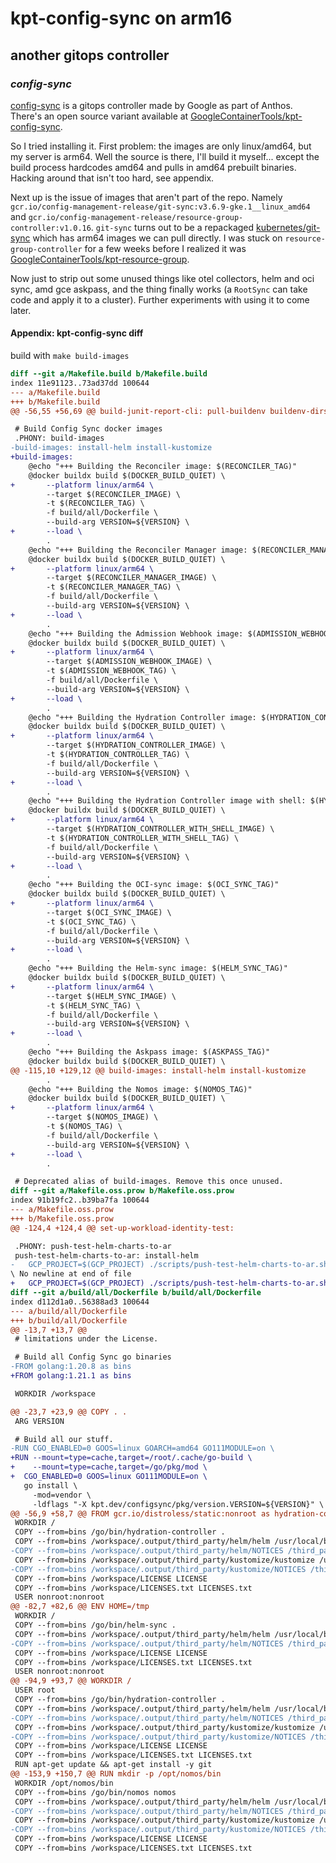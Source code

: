 # kpt-config-sync on arm16

## another gitops controller

### _config-sync_

[config-sync](https://cloud.google.com/anthos-config-management/docs/config-sync-overview)
is a gitops controller made by Google as part of Anthos.
There's an open source variant available at
[GoogleContainerTools/kpt-config-sync](https://github.com/GoogleContainerTools/kpt-config-sync).

So I tried installing it.
First problem: the images are only linux/amd64,
but my server is arm64.
Well the source is there,
I'll build it myself... except the build process hardcodes amd64
and pulls in amd64 prebuilt binaries.
Hacking around that isn't too hard, see appendix.

Next up is the issue of images that aren't part of the repo.
Namely `gcr.io/config-management-release/git-sync:v3.6.9-gke.1__linux_amd64`
and `gcr.io/config-management-release/resource-group-controller:v1.0.16`.
`git-sync` turns out to be a repackaged [kubernetes/git-sync](https://github.com/kubernetes/git-sync)
which has arm64 images we can pull directly.
I was stuck on `resource-group-controller` for a few weeks before I realized it was
[GoogleContainerTools/kpt-resource-group](https://github.com/GoogleContainerTools/kpt-resource-group).

Now just to strip out some unused things like
otel collectors, helm and oci sync, amd gce askpass,
and the thing finally works
(a `RootSync` can take code and apply it to a cluster).
Further experiments with using it to come later.

#### Appendix: kpt-config-sync diff

build with `make build-images`

```diff
diff --git a/Makefile.build b/Makefile.build
index 11e91123..73ad37dd 100644
--- a/Makefile.build
+++ b/Makefile.build
@@ -56,55 +56,69 @@ build-junit-report-cli: pull-buildenv buildenv-dirs

 # Build Config Sync docker images
 .PHONY: build-images
-build-images: install-helm install-kustomize
+build-images:
 	@echo "+++ Building the Reconciler image: $(RECONCILER_TAG)"
 	@docker buildx build $(DOCKER_BUILD_QUIET) \
+		--platform linux/arm64 \
 		--target $(RECONCILER_IMAGE) \
 		-t $(RECONCILER_TAG) \
 		-f build/all/Dockerfile \
 		--build-arg VERSION=${VERSION} \
+		--load \
 		.
 	@echo "+++ Building the Reconciler Manager image: $(RECONCILER_MANAGER_TAG)"
 	@docker buildx build $(DOCKER_BUILD_QUIET) \
+		--platform linux/arm64 \
 		--target $(RECONCILER_MANAGER_IMAGE) \
 		-t $(RECONCILER_MANAGER_TAG) \
 		-f build/all/Dockerfile \
 		--build-arg VERSION=${VERSION} \
+		--load \
 		.
 	@echo "+++ Building the Admission Webhook image: $(ADMISSION_WEBHOOK_TAG)"
 	@docker buildx build $(DOCKER_BUILD_QUIET) \
+		--platform linux/arm64 \
 		--target $(ADMISSION_WEBHOOK_IMAGE) \
 		-t $(ADMISSION_WEBHOOK_TAG) \
 		-f build/all/Dockerfile \
 		--build-arg VERSION=${VERSION} \
+		--load \
 		.
 	@echo "+++ Building the Hydration Controller image: $(HYDRATION_CONTROLLER_TAG)"
 	@docker buildx build $(DOCKER_BUILD_QUIET) \
+		--platform linux/arm64 \
 		--target $(HYDRATION_CONTROLLER_IMAGE) \
 		-t $(HYDRATION_CONTROLLER_TAG) \
 		-f build/all/Dockerfile \
 		--build-arg VERSION=${VERSION} \
+		--load \
 		.
 	@echo "+++ Building the Hydration Controller image with shell: $(HYDRATION_CONTROLLER_WITH_SHELL_TAG)"
 	@docker buildx build $(DOCKER_BUILD_QUIET) \
+		--platform linux/arm64 \
 		--target $(HYDRATION_CONTROLLER_WITH_SHELL_IMAGE) \
 		-t $(HYDRATION_CONTROLLER_WITH_SHELL_TAG) \
 		-f build/all/Dockerfile \
 		--build-arg VERSION=${VERSION} \
+		--load \
 		.
 	@echo "+++ Building the OCI-sync image: $(OCI_SYNC_TAG)"
 	@docker buildx build $(DOCKER_BUILD_QUIET) \
+		--platform linux/arm64 \
 		--target $(OCI_SYNC_IMAGE) \
 		-t $(OCI_SYNC_TAG) \
 		-f build/all/Dockerfile \
 		--build-arg VERSION=${VERSION} \
+		--load \
 		.
 	@echo "+++ Building the Helm-sync image: $(HELM_SYNC_TAG)"
 	@docker buildx build $(DOCKER_BUILD_QUIET) \
+		--platform linux/arm64 \
 		--target $(HELM_SYNC_IMAGE) \
 		-t $(HELM_SYNC_TAG) \
 		-f build/all/Dockerfile \
 		--build-arg VERSION=${VERSION} \
+		--load \
 		.
 	@echo "+++ Building the Askpass image: $(ASKPASS_TAG)"
 	@docker buildx build $(DOCKER_BUILD_QUIET) \
@@ -115,10 +129,12 @@ build-images: install-helm install-kustomize
 		.
 	@echo "+++ Building the Nomos image: $(NOMOS_TAG)"
 	@docker buildx build $(DOCKER_BUILD_QUIET) \
+		--platform linux/arm64 \
 		--target $(NOMOS_IMAGE) \
 		-t $(NOMOS_TAG) \
 		-f build/all/Dockerfile \
 		--build-arg VERSION=${VERSION} \
+		--load \
 		.

 # Deprecated alias of build-images. Remove this once unused.
diff --git a/Makefile.oss.prow b/Makefile.oss.prow
index 91b19fc2..b39ba7fa 100644
--- a/Makefile.oss.prow
+++ b/Makefile.oss.prow
@@ -124,4 +124,4 @@ set-up-workload-identity-test:

 .PHONY: push-test-helm-charts-to-ar
 push-test-helm-charts-to-ar: install-helm
-	GCP_PROJECT=$(GCP_PROJECT) ./scripts/push-test-helm-charts-to-ar.sh
\ No newline at end of file
+	GCP_PROJECT=$(GCP_PROJECT) ./scripts/push-test-helm-charts-to-ar.sh
diff --git a/build/all/Dockerfile b/build/all/Dockerfile
index d112d1a0..56388ad3 100644
--- a/build/all/Dockerfile
+++ b/build/all/Dockerfile
@@ -13,7 +13,7 @@
 # limitations under the License.

 # Build all Config Sync go binaries
-FROM golang:1.20.8 as bins
+FROM golang:1.21.1 as bins

 WORKDIR /workspace

@@ -23,7 +23,9 @@ COPY . .
 ARG VERSION

 # Build all our stuff.
-RUN CGO_ENABLED=0 GOOS=linux GOARCH=amd64 GO111MODULE=on \
+RUN --mount=type=cache,target=/root/.cache/go-build \
+    --mount=type=cache,target=/go/pkg/mod \
+  CGO_ENABLED=0 GOOS=linux GO111MODULE=on \
   go install \
     -mod=vendor \
     -ldflags "-X kpt.dev/configsync/pkg/version.VERSION=${VERSION}" \
@@ -56,9 +58,7 @@ FROM gcr.io/distroless/static:nonroot as hydration-controller
 WORKDIR /
 COPY --from=bins /go/bin/hydration-controller .
 COPY --from=bins /workspace/.output/third_party/helm/helm /usr/local/bin/helm
-COPY --from=bins /workspace/.output/third_party/helm/NOTICES /third_party/helm/NOTICES
 COPY --from=bins /workspace/.output/third_party/kustomize/kustomize /usr/local/bin/kustomize
-COPY --from=bins /workspace/.output/third_party/kustomize/NOTICES /third_party/kustomize/NOTICES
 COPY --from=bins /workspace/LICENSE LICENSE
 COPY --from=bins /workspace/LICENSES.txt LICENSES.txt
 USER nonroot:nonroot
@@ -82,7 +82,6 @@ ENV HOME=/tmp
 WORKDIR /
 COPY --from=bins /go/bin/helm-sync .
 COPY --from=bins /workspace/.output/third_party/helm/helm /usr/local/bin/helm
-COPY --from=bins /workspace/.output/third_party/helm/NOTICES /third_party/helm/NOTICES
 COPY --from=bins /workspace/LICENSE LICENSE
 COPY --from=bins /workspace/LICENSES.txt LICENSES.txt
 USER nonroot:nonroot
@@ -94,9 +93,7 @@ WORKDIR /
 USER root
 COPY --from=bins /go/bin/hydration-controller .
 COPY --from=bins /workspace/.output/third_party/helm/helm /usr/local/bin/helm
-COPY --from=bins /workspace/.output/third_party/helm/NOTICES /third_party/helm/NOTICES
 COPY --from=bins /workspace/.output/third_party/kustomize/kustomize /usr/local/bin/kustomize
-COPY --from=bins /workspace/.output/third_party/kustomize/NOTICES /third_party/kustomize/NOTICES
 COPY --from=bins /workspace/LICENSE LICENSE
 COPY --from=bins /workspace/LICENSES.txt LICENSES.txt
 RUN apt-get update && apt-get install -y git
@@ -153,9 +150,7 @@ RUN mkdir -p /opt/nomos/bin
 WORKDIR /opt/nomos/bin
 COPY --from=bins /go/bin/nomos nomos
 COPY --from=bins /workspace/.output/third_party/helm/helm /usr/local/bin/helm
-COPY --from=bins /workspace/.output/third_party/helm/NOTICES /third_party/helm/NOTICES
 COPY --from=bins /workspace/.output/third_party/kustomize/kustomize /usr/local/bin/kustomize
-COPY --from=bins /workspace/.output/third_party/kustomize/NOTICES /third_party/kustomize/NOTICES
 COPY --from=bins /workspace/LICENSE LICENSE
 COPY --from=bins /workspace/LICENSES.txt LICENSES.txt

```
